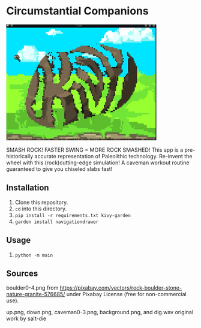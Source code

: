 # Circumstantial Companions

![Chisel Preview](preview.gif)

SMASH ROCK!  FASTER SWING = MORE ROCK SMASHED! This app is a pre-historically accurate
representation of Paleolithic technology.  Re-invent the wheel with this (rock)cutting-edge
simulation! A caveman workout routine guaranteed to give you chiseled slabs fast!

## Installation

1. Clone this repository.
2. `cd` into this directory.
3. `pip install -r requirements.txt kivy-garden`
4. `garden install navigationdrawer`

## Usage

1. `python -m main`

## Sources

boulder0-4.png from https://pixabay.com/vectors/rock-boulder-stone-nature-granite-576685/ under
Pixabay License (free for non-commercial use).

up.png, down.png, caveman0-3.png, background.png, and dig.wav original work by salt-die